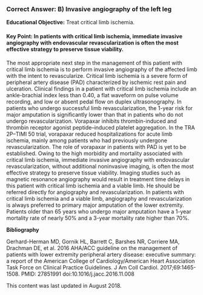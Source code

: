 
### Correct Answer: B) Invasive angiography of the left leg 

**Educational Objective:** Treat critical limb ischemia.

#### **Key Point:** In patients with critical limb ischemia, immediate invasive angiography with endovascular revascularization is often the most effective strategy to preserve tissue viability.

The most appropriate next step in the management of this patient with critical limb ischemia is to perform invasive angiography of the affected limb with the intent to revascularize. Critical limb ischemia is a severe form of peripheral artery disease (PAD) characterized by ischemic rest pain and ulceration. Clinical findings in a patient with critical limb ischemia include an ankle-brachial index less than 0.40, a flat waveform on pulse volume recording, and low or absent pedal flow on duplex ultrasonography. In patients who undergo successful limb revascularization, the 1-year risk for major amputation is significantly lower than that in patients who do not undergo revascularization.
Vorapaxar inhibits thrombin-induced and thrombin receptor agonist peptide–induced platelet aggregation. In the TRA 2P–TIMI 50 trial, vorapaxar reduced hospitalizations for acute limb ischemia, mainly among patients who had previously undergone revascularization. The role of vorapaxar in patients with PAD is yet to be established.
Owing to the high morbidity and mortality associated with critical limb ischemia, immediate invasive angiography with endovascular revascularization, without additional noninvasive imaging, is often the most effective strategy to preserve tissue viability. Imaging studies such as magnetic resonance angiography would result in treatment time delays in this patient with critical limb ischemia and a viable limb. He should be referred directly for angiography and revascularization.
In patients with critical limb ischemia and a viable limb, angiography and revascularization is always preferred to primary major amputation of the lower extremity. Patients older than 65 years who undergo major amputation have a 1-year mortality rate of nearly 50% and a 3-year mortality rate higher than 70%.

**Bibliography**

Gerhard-Herman MD, Gornik HL, Barrett C, Barshes NR, Corriere MA, Drachman DE, et al. 2016 AHA/ACC guideline on the management of patients with lower extremity peripheral artery disease: executive summary: a report of the American College of Cardiology/American Heart Association Task Force on Clinical Practice Guidelines. J Am Coll Cardiol. 2017;69:1465-1508. PMID: 27851991 doi:10.1016/j.jacc.2016.11.008

This content was last updated in August 2018.